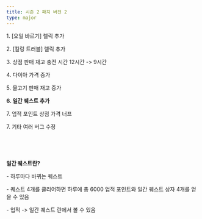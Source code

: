```yaml
---
title: 시즌 2 패치 버전 2
type: major
---
```


1\. \[오일 바르기\] 렐릭 추가

2\. \[킬링 트러블\] 렐릭 추가

3\. 상점 판매 재고 충전 시간 12시간 -&gt; 9시간

4\. 다이아 가격 증가

5\. 물고기 판매 재고 증가

**6\. 일간 퀘스트 추가**

7\. 업적 포인트 상점 가격 너프&nbsp;

7\. 기타 여러 버그 수정

&nbsp;

&nbsp;

**일간 퀘스트란?**

\- 하루마다 바뀌는 퀘스트

\- 퀘스트 4개를 클리어하면 하루에 총 6000 업적 포인트와 일간 퀘스트 상자 4개를 얻을 수 있음

\- 업적 -&gt; 일간 퀘스트 란에서 볼 수 있음